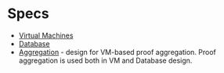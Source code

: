 # Specs

- [Virtual Machines](./vm/README.md)
- [Database](./db/README.md)
- [Aggregation](./aggregation.md) - design for VM-based proof aggregation. Proof aggregation is used both in VM and Database design.
